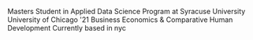  Masters Student in Applied Data Science Program at Syracuse University
 University of Chicago '21 Business Economics & Comparative Human Development
 Currently based in nyc


<!---
nlin14/nlin14 is a ✨ special ✨ repository because its `README.md` (this file) appears on your GitHub profile.
You can click the Preview link to take a look at your changes.
--->
